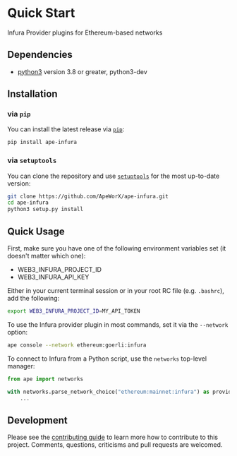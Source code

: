 # Quick Start

Infura Provider plugins for Ethereum-based networks

## Dependencies

* [python3](https://www.python.org/downloads) version 3.8 or greater, python3-dev

## Installation

### via `pip`

You can install the latest release via [`pip`](https://pypi.org/project/pip/):

```bash
pip install ape-infura
```

### via `setuptools`

You can clone the repository and use [`setuptools`](https://github.com/pypa/setuptools) for the most up-to-date version:

```bash
git clone https://github.com/ApeWorX/ape-infura.git
cd ape-infura
python3 setup.py install
```

## Quick Usage

First, make sure you have one of the following environment variables set (it doesn't matter which one):

* WEB3_INFURA_PROJECT_ID
* WEB3_INFURA_API_KEY

Either in your current terminal session or in your root RC file (e.g. `.bashrc`), add the following:

```bash
export WEB3_INFURA_PROJECT_ID=MY_API_TOKEN
```

To use the Infura provider plugin in most commands, set it via the `--network` option:

```bash
ape console --network ethereum:goerli:infura
```

To connect to Infura from a Python script, use the `networks` top-level manager:

```python
from ape import networks

with networks.parse_network_choice("ethereum:mainnet:infura") as provider:
    ...
```

## Development

Please see the [contributing guide](CONTRIBUTING.md) to learn more how to contribute to this project.
Comments, questions, criticisms and pull requests are welcomed.
